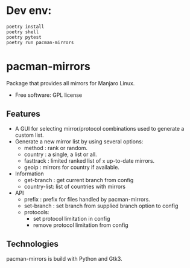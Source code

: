 # Dev env:
```
poetry install
poetry shell
poetry pytest
poetry run pacman-mirrors
```

# pacman-mirrors

Package that provides all mirrors for Manjaro Linux.

- Free software: GPL license

## Features

- A GUI for selecting mirror/protocol combinations used to generate a custom list.
- Generate a new mirror list by using several options:
    - method      : rank or random.
    - country     : a single, a list or all.
    - fasttrack   : limited ranked list of `x` up-to-date mirrors.
    - geoip       : mirrors for country if available.
- Information
    - get-branch  : get current branch from config
    - country-list: list of countries with mirrors
- API
    - prefix      : prefix for files handled by pacman-mirrors.
    - set-branch  : set branch from supplied branch option to config
    - protocols:
        - set protocol limitation in config
        - remove protocol limitation from config

## Technologies

pacman-mirrors is build with Python and Gtk3.
